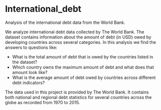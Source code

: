 # International_debt
Analysis of the international debt data from the World Bank.

We analyze international debt data collected by The World Bank. The dataset contains information about the amount of debt (in USD) owed by developing countries across several categories. In this analysis we find the answers to questions like:

- What is the total amount of debt that is owed by the countries listed in the dataset?
- Which country owns the maximum amount of debt and what does that amount look like?
- What is the average amount of debt owed by countries across different debt indicators?

The data used in this project is provided by The World Bank. It contains both national and regional debt statistics for several countries across the globe as recorded from 1970 to 2015.

